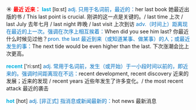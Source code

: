 ☀ <font color="red">**最近 近来：**</font>
<font color="sky blue">**last**</font> [lɑːst] 
<font color="#0070c0">adj. 只用于名词前，最近的：</font>her last book 她最近出版的书 / This last point is crucial. 刚讲的这一点是关键的。/ last time 上次 / last July 去年七月 / last night 昨晚 / last visit 上次到访 <font color="#0070c0">adv.（时间上）距离现在最近的上一次。强调在次序上相互挨着：</font>When did you see him last? 你最近什么时候见过他？<font color="#0070c0">pron. the last 最近到来（或知道某事、做某事）的人；或最近发生的事：</font>The next tide would be even higher than the last. 下次涨潮会比上次更高。

<font color="sky blue">**recent**</font> ['ri:snt] 
<font color="#0070c0">adj. 常用于名词前，发生（或开始）于一小段时间以前的，即近来的。强调时间距离现在不远：</font>recent development, recent discovery 近来的发展；近来的发现 / recent years 近些年发生了许多变化。/ the most recent attack 最近的袭击

<font color="sky blue">**hot**</font> [hɒt] 
<font color="#0070c0">adj. [非正式] 指消息或新闻最新的：</font>hot news 最新消息
